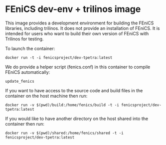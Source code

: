 # FEniCS dev-env + trilinos image

This image provides a development environment for building the FEniCS
libraries, including trilinos.
It does not provide an installation of FEniCS. It is intended for users
who want to build their own version of FEniCS with Trilinos for testing.

To launch the container:

    docker run -t -i fenicsproject/dev-tpetra:latest

We do provide a helper script (fenics.conf) in this container to
compile FEniCS automatically:

    update_fenics

If you want to have access to the source code and build files in the
container on the host machine then run:

    docker run -v $(pwd)/build:/home/fenics/build -t -i fenicsproject/dev-tpetra:latest

If you would like to have another directory on the host shared into the
container then run:

    docker run -v $(pwd)/shared:/home/fenics/shared -t -i fenicsproject/dev-tpetra:latest
